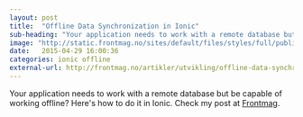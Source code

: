 ```yaml
---
layout: post
title:  "Offline Data Synchronization in Ionic"
sub-heading: "Your application needs to work with a remote database but be capable of working offline? Here's how to do it in Ionic."
image: "http://static.frontmag.no/sites/default/files/styles/full/public/holding_phone.jpg"
date:   2015-04-29 16:00:36
categories: ionic offline
external-url: http://frontmag.no/artikler/utvikling/offline-data-synchronization-ionic
---
```


Your application needs to work with a remote database but be capable of working offline? Here's how to do it in Ionic. Check my post at <a href="http://frontmag.no/artikler/utvikling/offline-data-synchronization-ionic">Frontmag</a>.
